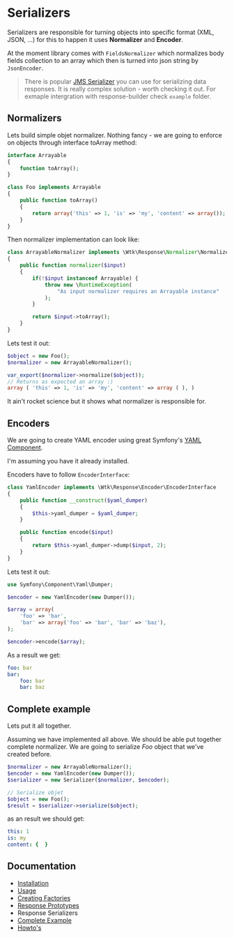 Serializers
========

Serializers are responsible for turning objects into specific format (XML, JSON, ...) for this to happen it uses **Normalizer** and **Encoder**.

At the moment library comes with `FieldsNormalizer` which normalizes body fields collection to an array which then is turned into json string by `JsonEncoder`.

> There is popular [JMS Serializer](https://github.com/schmittjoh/serializer) you can use for serializing data responses. It is really complex solution - worth checking it out. For exmaple intergration with response-builder check `example` folder.

## Normalizers

Lets build simple objet normalizer. Nothing fancy - we are going to enforce on objects through interface toArray method:

```php
interface Arrayable
{
    function toArray();
}
```

```php
class Foo implements Arrayable
{
    public function toArray()
    {
        return array('this' => 1, 'is' => 'my', 'content' => array());
    }
}
```
Then normalizer implementation can look like:
```php
class ArrayableNormalizer implements \Wtk\Response\Normalizer\NormalizerInterface
{
    public function normalizer($input)
    {
        if(!$input instanceof Arrayable) {
            throw new \RuntimeException(
                "As input normalizer requires an Arrayable instance"
            );
        }

        return $input->toArray();
    }
}
```
Lets test it out:

```php
$object = new Foo();
$normalizer = new ArrayableNormalizer();

var_export($normalizer->normalize($object));
// Returns as expected an array :)
array ( 'this' => 1, 'is' => 'my', 'content' => array ( ), )
```
 It ain't rocket science but it shows what normalizer is responsible for.

## Encoders

We are going to create YAML encoder using great Symfony's [YAML Component](http://symfony.com/doc/current/components/yaml/introduction.html).

I'm assuming you have it already installed.

Encoders have to follow `EncoderInterface`:
```php
class YamlEncoder implements \Wtk\Response\Encoder\EncoderInterface
{
    public function __construct($yaml_dumper)
    {
        $this->yaml_dumper = $yaml_dumper;
    }

    public function encode($input)
    {
        return $this->yaml_dumper->dump($input, 2);
    }
}
```
Lets test it out:
```php
use Symfony\Component\Yaml\Dumper;

$encoder = new YamlEncoder(new Dumper());

$array = array(
    'foo' => 'bar',
    'bar' => array('foo' => 'bar', 'bar' => 'baz'),
);

$encoder->encode($array);
```
As a result we get:
```yaml
foo: bar
bar:
    foo: bar
    bar: baz
```

## Complete example

Lets put it all together.

Assuming we have implemented all above. We should be able put together complete normalizer.
We are going to serialize *Foo* object that we've created before.

```php
$normalizer = new ArrayableNormalizer();
$encoder = new YamlEncoder(new Dumper());
$serializer = new Serializer($normalizer, $encoder);

// Serialize objet
$object = new Foo();
$result = $serializer->serialize($object);
```
as an result we should get:
```yaml
this: 1
is: my
content: {  }
```

## Documentation

* [Installation](installation.md)
* [Usage](usage.md)
* [Creating Factories](creating_factories.md)
* [Response Prototypes](response_prototypes.md)
* Response Serializers
* [Complete Example](complete_example.md)
* [Howto's](howto.md)
